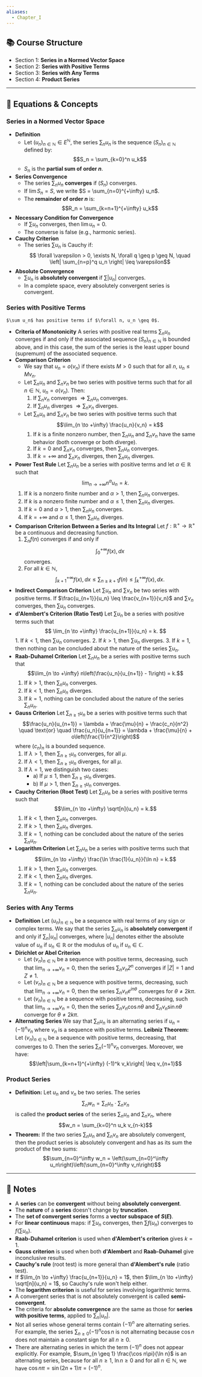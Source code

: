 ```yaml
---
aliases:
  - Chapter_I
---
```

## 📚 Course Structure

- Section 1: **Series in a Normed Vector Space**
- Section 2: **Series with Positive Terms**
- Section 3: **Series with Any Terms**
- Section 4: **Product Series**

---

## 📐 Equations & Concepts

### Series in a Normed Vector Space
- **Definition**
	- Let $(u_n)_{n \in \mathbb{N}} \in E^\mathbb{N}$, the series $\sum_n u_n$ is the sequence $(S_n)_{n \in \mathbb{N}}$ defined by:$$S_n = \sum_{k=0}^n u_k$$
	- $S_n$ is the **partial sum of order $n$**.
- **Series Convergence**
	- The series $\sum_n u_n$ **converges** if $(S_n)$ converges.
	- If $\lim S_n = S$, we write $S = \sum_{n=0}^{+\infty} u_n$.
	- The **remainder of order $n$** is: $$R_n = \sum_{k=n+1}^{+\infty} u_k$$
- **Necessary Condition for Convergence**
	- If $\sum u_n$ converges, then $\lim u_n = 0$.
	- The converse is false (e.g., harmonic series).
- **Cauchy Criterion**
	- The series $\sum u_n$ is Cauchy if: $$ \forall \varepsilon > 0, \exists N, \forall q \geq p \geq N, \quad \left| \sum_{n=p}^q u_n \right| \leq \varepsilon$$
- **Absolute Convergence**
	- $\sum u_n$ is **absolutely convergent** if $\sum |u_n|$ converges.
	- In a complete space, every absolutely convergent series is convergent.

### Series with Positive Terms
	$\sum u_n$ has positive terms if $\forall n, u_n \geq 0$.
- **Criteria of Monotonicity**
	A series with positive real terms $\sum_n u_n$ converges if and only if the associated sequence $(S_n)_{n\in\mathbb{N}}$ is bounded above, and in this case, the sum of the series is the least upper bound (supremum) of the associated sequence.
- **Comparison Criterion**
	- We say that $u_n = o(v_n)$ if there exists $M > 0$ such that for all $n$, $u_n \leq M v_n$.
	- Let $\sum_n u_n$ and $\sum_n v_n$ be two series with positive terms such that for all $n \in \mathbb{N}$, $u_n = o(v_n)$. Then:
	    1. If $\sum_n v_n$ converges $\Rightarrow \sum_n u_n$ converges.
	    2. If $\sum_n u_n$ diverges $\Rightarrow \sum_n v_n$ diverges.
	- Let $\sum_n u_n$ and $\sum_n v_n$ be two series with positive terms such that $$\lim_{n \to +\infty} \frac{u_n}{v_n} = k$$
	    1. If $k$ is a finite nonzero number, then $\sum_n u_n$ and $\sum_n v_n$ have the same behavior (both converge or both diverge).
	    2. If $k = 0$ and $\sum_n v_n$ converges, then $\sum_n u_n$ converges.
	    3. If $k = +\infty$ and $\sum_n v_n$ diverges, then $\sum_n u_n$ diverges.
- **Power Test Rule**
	Let $\sum_n u_n$ be a series with positive terms and let $\alpha \in \mathbb{R}$ such that $$ \lim_{n \to +\infty} n^\alpha u_n = k. $$
	1. If $k$ is a nonzero finite number and $\alpha > 1$, then $\sum_n u_n$ converges.
	2. If $k$ is a nonzero finite number and $\alpha \leq 1$, then $\sum_n u_n$ diverges.
	3. If $k = 0$ and $\alpha > 1$, then $\sum_n u_n$ converges.
	4. If $k = +\infty$ and $\alpha \leq 1$, then $\sum_n u_n$ diverges.
- **Comparison Criterion Between a Series and Its Integral**
	Let $f: \mathbb{R}^+ \to \mathbb{R}^+$ be a continuous and decreasing function.
	1. $\sum_n f(n)$ converges if and only if $$\int_0^{+\infty} f(x),dx$$ converges.
	2. For all $k \in \mathbb{N}$, $$ \int_{k+1}^{+\infty} f(x),dx \leq \sum_{n \geq k+1} f(n) \leq \int_k^{+\infty} f(x),dx. $$
- **Indirect Comparison Criterion**
	Let $\sum u_n$ and $\sum v_n$ be two series with positive terms. If $\frac{u_{n+1}}{u_n} \leq \frac{v_{n+1}}{v_n}$ and $\sum v_n$ converges, then $\sum u_n$ converges.
- **d'Alembert's Criterion (Ratio Test)**
	Let $\sum u_n$ be a series with positive terms such that $$ \lim_{n \to +\infty} \frac{u_{n+1}}{u_n} = k. $$
	    1. If $k < 1$, then $\sum u_n$ converges.
	    2. If $k > 1$, then $\sum u_n$ diverges.
	    3. If $k = 1$, then nothing can be concluded about the nature of the series $\sum u_n$.
- **Raab-Duhamel Criterion**
	Let $\sum_n u_n$ be a series with positive terms such that $$\lim_{n \to +\infty} n\left(\frac{u_n}{u_{n+1}} - 1\right) = k.$$
	1. If $k > 1$, then $\sum_n u_n$ converges.
	2. If $k < 1$, then $\sum_n u_n$ diverges.
	3. If $k = 1$, nothing can be concluded about the nature of the series $\sum_n u_n$.
- **Gauss Criterion**
	Let $\sum_{n \geq 1} u_n$ be a series with positive terms such that $$\frac{u_n}{u_{n+1}} = \lambda + \frac{\mu}{n} + \frac{c_n}{n^2} \quad \text{or} \quad \frac{u_n}{u_{n+1}} = \lambda + \frac{\mu}{n} + o\left(\frac{1}{n^2}\right)$$ where $(c_n)_n$ is a bounded sequence.
	1. If $\lambda > 1$, then $\sum_{n \geq 1} u_n$ converges, for all $\mu$.
	2. If $\lambda < 1$, then $\sum_{n \geq 1} u_n$ diverges, for all $\mu$.
	3. If $\lambda = 1$, we distinguish two cases:
	    - a) If $\mu \leq 1$, then $\sum_{n \geq 1} u_n$ diverges.
	    - b) If $\mu > 1$, then $\sum_{n \geq 1} u_n$ converges.
- **Cauchy Criterion (Root Test)**
	Let $\sum_n u_n$ be a series with positive terms such that $$\lim_{n \to +\infty} \sqrt[n]{u_n} = k.$$
	1. If $k < 1$, then $\sum_n u_n$ converges.
	2. If $k > 1$, then $\sum_n u_n$ diverges.
	3. If $k = 1$, nothing can be concluded about the nature of the series $\sum_n u_n$.
- **Logarithm Criterion**
	Let $\sum_n u_n$ be a series with positive terms such that $$\lim_{n \to +\infty} \frac{\ln \frac{1}{u_n}}{\ln n} = k.$$
	1. If $k > 1$, then $\sum_n u_n$ converges.
	2. If $k < 1$, then $\sum_n u_n$ diverges.
	3. If $k = 1$, nothing can be concluded about the nature of the series $\sum_n u_n$.
### Series with Any Terms
- **Definition**
	Let $(u_n)_{n \in \mathbb{N}}$ be a sequence with real terms of any sign or complex terms. We say that the series $\sum_n u_n$ is **absolutely convergent** if and only if $\sum_n |u_n|$ converges, where $|u_n|$ denotes either the absolute value of $u_n$ if $u_n \in \mathbb{R}$ or the modulus of $u_n$ if $u_n \in \mathbb{C}$.
- **Dirichlet or Abel Criterion**
	- Let $(v_n)_{n \in \mathbb{N}}$ be a sequence with positive terms, decreasing, such that $\lim_{n \to +\infty} v_n = 0$, then the series $\sum_n v_n Z^n$ converges if $|Z| = 1$ and $Z \neq 1$.
	- Let $(v_n)_{n \in \mathbb{N}}$ be a sequence with positive terms, decreasing, such that $\lim_{n \to +\infty} v_n = 0$, then the series $\sum_n v_n e^{in\theta}$ converges for $\theta \neq 2k\pi$.
	- Let $(v_n)_{n \in \mathbb{N}}$ be a sequence with positive terms, decreasing, such that $\lim_{n \to +\infty} v_n = 0$, then the series $\sum_n v_n \cos n\theta$ and $\sum_n v_n \sin n\theta$ converge for $\theta \neq 2k\pi$.
- **Alternating Series**
	We say that $\sum_n u_n$ is an alternating series if $u_n = (-1)^n v_n$ where $v_n$ is a sequence with positive terms.
	**Leibniz Theorem:** 
		Let $(v_n)_{n \in \mathbb{N}}$ be a sequence with positive terms, decreasing, that converges to 0. Then the series $\sum_n (-1)^n v_n$ converges. Moreover, we have: $$\left|\sum_{k=n+1}^{+\infty} (-1)^k v_k\right| \leq v_{n+1}$$
### Product Series
- **Definition:** 
	Let $u_n$ and $v_n$ be two series. The series $$\sum_n w_n = \sum_n u_n \cdot \sum_n v_n$$ is called the **product series** of the series $\sum_n u_n$ and $\sum_n v_n$, where $$w_n = \sum_{k=0}^n u_k v_{n-k}$$
- **Theorem:** 
	If the two series $\sum_n u_n$ and $\sum_n v_n$ are absolutely convergent, then the product series is absolutely convergent and has as its sum the product of the two sums: $$\sum_{n=0}^\infty w_n = \left(\sum_{n=0}^\infty u_n\right)\left(\sum_{n=0}^\infty v_n\right)$$

---

## 📝 Notes

- A **series** can be **convergent** without being **absolutely convergent**.
- The **nature** of a **series** doesn't change by **truncation**.
- The **set of convergent series** forms a **vector subspace of $S(E)$**.
- For **linear continuous** maps: if $\sum u_n$ converges, then $\sum f(u_n)$ converges to $f(\sum u_n)$.
- **Raab-Duhamel criterion** is used when **d'Alembert's criterion** gives $k = 1$.
- **Gauss criterion** is used when both **d'Alembert** and **Raab-Duhamel** give inconclusive results.
- **Cauchy's rule** (root test) is more general than **d'Alembert's rule** (ratio test).
- If $\lim_{n \to +\infty} \frac{u_{n+1}}{u_n} = 1$, then $\lim_{n \to +\infty} \sqrt[n]{u_n} = 1$, so Cauchy's rule won't help either.
- The **logarithm criterion** is useful for series involving logarithmic terms.
- A convergent series that is not absolutely convergent is called **semi-convergent**.
- The criteria for **absolute convergence** are the same as those for **series with positive terms**, applied to $\sum_n |u_n|$.
 - Not all series whose general terms contain $(-1)^n$ are alternating series. For example, the series $\sum_{n \geq 0} (-1)^n \cos n$ is not alternating because $\cos n$ does not maintain a constant sign for all $n \geq 0$.
 - There are alternating series in which the term $(-1)^n$ does not appear explicitly. For example, $\sum_{n \geq 1} \frac{\cos n\pi}{\ln n}$ is an alternating series, because for all $n \geq 1$, $\ln n \geq 0$ and for all $n \in \mathbb{N}$, we have $\cos n\pi = \sin(2n+1)\pi = (-1)^n$.